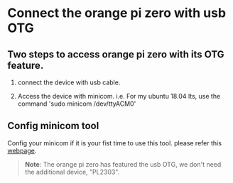 # Connect the orange pi zero with usb OTG

## Two steps to access orange pi zero with its OTG feature.

1. connect the device with usb cable.

2. Access the device with minicom. i.e. For my ubuntu 18.04 lts,
use the command 'sudo minicom /dev/ttyACM0'

## Config minicom tool

Config your minicom if it is your fist time to use this tool. please refer this [webpage](http://www.orangepi.org/Docs/LogintotheOrangePi.html#Using_TTL_serial_port).
> **Note**: The orange pi zero has featured the usb OTG, we don't need the additional device, "PL2303".